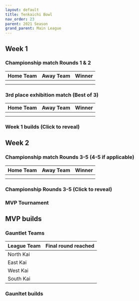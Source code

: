```yaml
---
layout: default
title: Tenkaichi Bowl
nav_order: 23
parent: 2021 Season
grand_parent: Main League
---
```


## Week 1

### Championship match Rounds 1 & 2

|  Home Team            | Away Team        | Winner          |
| :---------------------| :----------------| :---------------|
|                 |           |          |
|                 |           |          |

### 3rd place exhibition match (Best of 3)

|  Home Team            | Away Team        | Winner          |
| :---------------------| :----------------| :---------------|
|                |           |         |
|                |           |          |


### Week 1 builds (Click to reveal)



## Week 2

### Championship match Rounds 3-5 (4-5 if applicable)

|  Home Team            | Away Team        | Winner          |
| :---------------------| :----------------| :---------------|
|                 |            |          |
|                 |            |          |

### Championship Rounds 3-5 (Click to reveal)



### MVP Tournament

## MVP builds

### Gauntlet Teams

|  League Team          | Final round reached|
| :---------------------| :----------------| 
| North Kai             |           | 
| East Kai              |           | 
| West Kai              |           | 
| South Kai             |           | 

### Gaunltet builds
